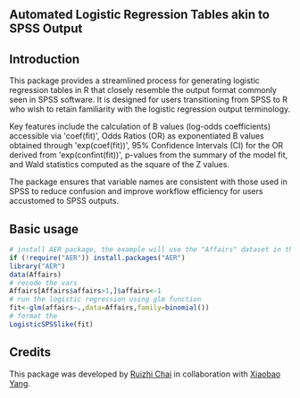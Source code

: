 ## Automated Logistic Regression Tables akin to SPSS Output

## Introduction

This package provides a streamlined process for generating logistic regression tables in R that closely resemble the output format commonly seen in SPSS software. It is designed for users transitioning from SPSS to R who wish to retain familiarity with the logistic regression output terminology. 

Key features include the calculation of B values (log-odds coefficients) accessible via 'coef(fit)', Odds Ratios (OR) as exponentiated B values obtained through 'exp(coef(fit))', 95% Confidence Intervals (CI) for the OR derived from 'exp(confint(fit))', p-values from the summary of the model fit, and Wald statistics computed as the square of the Z values. 

The package ensures that variable names are consistent with those used in SPSS to reduce confusion and improve workflow efficiency for users accustomed to SPSS outputs.

## Basic usage

```R
# install AER package, the example will use the "Affairs" dataset in the package
if (!require("AER")) install.packages("AER")
library("AER")
data(Affairs)
# recode the vars
Affairs[Affairs$affairs>1,]$affairs<-1
# run the logistic regression using glm function
fit<-glm(affairs~.,data=Affairs,family=binomial())
# format the 
LogisticSPSSlike(fit)
```

## Credits

This package was  developed by [Ruizhi Chai](https://github.com/sur-berry) in collaboration with  [Xiaobao Yang](https://github.com/sur-yang). 
